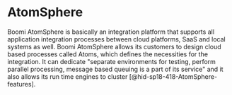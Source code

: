 AtomSphere
==========

Boomi AtomSphere is basically an integration platform that supports all
application integration processes between cloud platforms, SaaS and
local systems as well. Boomi AtomSphere allows its customers to design
cloud based processes called Atoms, which defines the necessities for
the integration. It can dedicate "separate environments for testing,
perform parallel processing, message based queuing is a part of its
service" and it also allows its run time engines to cluster
[@hid-sp18-418-AtomSphere-features].
